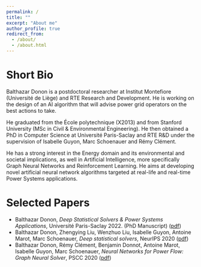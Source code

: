 ```yaml
---
permalink: /
title: ""
excerpt: "About me"
author_profile: true
redirect_from: 
  - /about/
  - /about.html
---
```


Short Bio
=========

Balthazar Donon is a postdoctoral researcher at Institut Montefiore (Université de Liège) and RTE Research and Development.
He is working on the design of an AI algorithm that will advise power grid operators on the best actions to take.

He graduated from the École polytechnique (X2013) and from Stanford University (MSc in Civil & Environmental Engineering).
He then obtained a PhD in Computer Science at Université Paris-Saclay and RTE R&D under the supervision of Isabelle Guyon, Marc Schoenauer and Rémy Clément. 

He has a strong interest in the Energy domain and its environmental and societal implications, as well in Artificial Intelligence, more specifically Graph Neural Networks and Reinforcement Learning. He aims at developing novel artificial neural network algorithms targeted at real-life and real-time Power Systems applications.


Selected Papers
===============

- Balthazar Donon, *Deep Statistical Solvers & Power Systems Applications*, Université Paris-Saclay 2022. (PhD Manuscript)  ([pdf](https://theses.hal.science/tel-03624628/document))
- Balthazar Donon, Zhengying Liu, Wenzhuo Liu, Isabelle Guyon, Antoine Marot, Marc Schoenauer, *Deep statistical solvers*, NeurIPS 2020 ([pdf](https://proceedings.neurips.cc/paper/2020/file/5a16bce575f3ddce9c819de125ba0029-Paper.pdf))
- Balthazar Donon, Rémy Clément, Benjamin Donnot, Antoine Marot, Isabelle Guyon, Marc Schoenauer, *Neural Networks for Power Flow: Graph Neural Solver*, PSCC 2020 ([pdf](https://hal.science/hal-02372741/file/PSCC2020_NeuralNetworksForPowerFlows_GraphNeuralSolver__Copy_-2.pdf))

